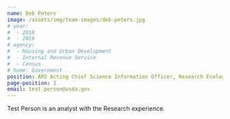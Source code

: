 ```yaml
---
name: Deb Peters
image: /assets/img/team-images/deb-peters.jpg
# year:
#  - 2018
#  - 2019
# agency:   
#  - Housing and Urban Development
#  - Internal Revenue Service
#  - Census
# home: Government
position: ARS Acting Chief Science Information Officer, Research Ecologist
page-position: 1
email: test.person@usda.gov
---
```


Test Person is an analyst with the Research experience.
